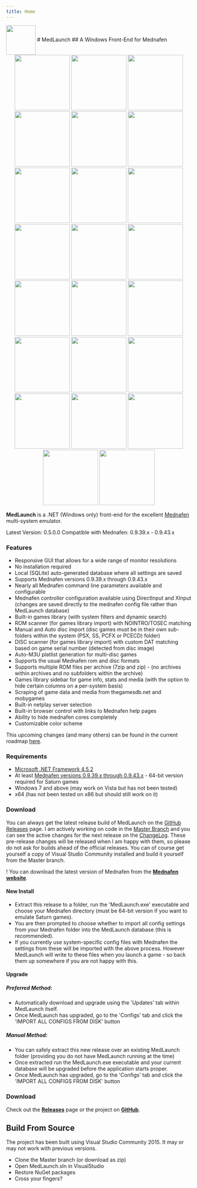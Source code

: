 ```yaml
---
title: Home
---
```


<img src="http://medlaunch.asnitech.co.uk/MedLaunch_sm.png" height="80" align="center" />
# MedLaunch
## A Windows Front-End for Mednafen

<div align="center">
<a href="http://medlaunch.asnitech.co.uk/user/pages/03.screenshots/games01.png"><img src="http://medlaunch.asnitech.co.uk/user/pages/03.screenshots/games01.png" width="150" /></a>
<a href="http://medlaunch.asnitech.co.uk/user/pages/03.screenshots/games02.png"><img src="http://medlaunch.asnitech.co.uk/user/pages/03.screenshots/games02.png" width="150" /></a>
<a href="http://medlaunch.asnitech.co.uk/user/pages/03.screenshots/games06.png"><img src="http://medlaunch.asnitech.co.uk/user/pages/03.screenshots/games06.png" width="150" /></a>
<a href="http://medlaunch.asnitech.co.uk/user/pages/03.screenshots/games03.png"><img src="http://medlaunch.asnitech.co.uk/user/pages/03.screenshots/games03.png" width="150" /></a>
<a href="http://medlaunch.asnitech.co.uk/user/pages/03.screenshots/games04.png"><img src="http://medlaunch.asnitech.co.uk/user/pages/03.screenshots/games04.png" width="150" /></a>
<a href="http://medlaunch.asnitech.co.uk/user/pages/03.screenshots/games05.png"><img src="http://medlaunch.asnitech.co.uk/user/pages/03.screenshots/games05.png" width="150" /></a>
<a href="http://medlaunch.asnitech.co.uk/user/pages/03.screenshots/configs01.png"><img src="http://medlaunch.asnitech.co.uk/user/pages/03.screenshots/configs01.png" width="150" /></a>
<a href="http://medlaunch.asnitech.co.uk/user/pages/03.screenshots/configs02.png"><img src="http://medlaunch.asnitech.co.uk/user/pages/03.screenshots/configs02.png" width="150" /></a>
<a href="http://medlaunch.asnitech.co.uk/user/pages/03.screenshots/configs03.png"><img src="http://medlaunch.asnitech.co.uk/user/pages/03.screenshots/configs03.png" width="150" /></a>
<a href="http://medlaunch.asnitech.co.uk/user/pages/03.screenshots/configs04.png"><img src="http://medlaunch.asnitech.co.uk/user/pages/03.screenshots/configs04.png" width="150" /></a>
<a href="http://medlaunch.asnitech.co.uk/user/pages/03.screenshots/controls01.png"><img src="http://medlaunch.asnitech.co.uk/user/pages/03.screenshots/controls01.png" width="150" /></a>
<a href="http://medlaunch.asnitech.co.uk/user/pages/03.screenshots/controls02.png"><img src="http://medlaunch.asnitech.co.uk/user/pages/03.screenshots/controls02.png" width="150" /></a>
<a href="http://medlaunch.asnitech.co.uk/user/pages/03.screenshots/controls03.png"><img src="http://medlaunch.asnitech.co.uk/user/pages/03.screenshots/controls03.png" width="150" /></a>
<a href="http://medlaunch.asnitech.co.uk/user/pages/03.screenshots/controls04.png"><img src="http://medlaunch.asnitech.co.uk/user/pages/03.screenshots/controls04.png" width="150" /></a>
<a href="http://medlaunch.asnitech.co.uk/user/pages/03.screenshots/settings01.png"><img src="http://medlaunch.asnitech.co.uk/user/pages/03.screenshots/settings01.png" width="150" /></a>
<a href="http://medlaunch.asnitech.co.uk/user/pages/03.screenshots/settings02.png"><img src="http://medlaunch.asnitech.co.uk/user/pages/03.screenshots/settings02.png" width="150" /></a>
<a href="http://medlaunch.asnitech.co.uk/user/pages/03.screenshots/settings03.png"><img src="http://medlaunch.asnitech.co.uk/user/pages/03.screenshots/settings03.png" width="150" /></a>
<a href="http://medlaunch.asnitech.co.uk/user/pages/03.screenshots/settings04.png"><img src="http://medlaunch.asnitech.co.uk/user/pages/03.screenshots/settings04.png" width="150" /></a>
<a href="http://medlaunch.asnitech.co.uk/user/pages/03.screenshots/help01.png"><img src="http://medlaunch.asnitech.co.uk/user/pages/03.screenshots/help01.png" width="150" /></a>
<a href="http://medlaunch.asnitech.co.uk/user/pages/03.screenshots/help02.png"><img src="http://medlaunch.asnitech.co.uk/user/pages/03.screenshots/help02.png" width="150" /></a>
<a href="http://medlaunch.asnitech.co.uk/user/pages/03.screenshots/misc01.png"><img src="http://medlaunch.asnitech.co.uk/user/pages/03.screenshots/misc01.png" width="150" /></a>
<a href="http://medlaunch.asnitech.co.uk/user/pages/03.screenshots/misc02.png"><img src="http://medlaunch.asnitech.co.uk/user/pages/03.screenshots/misc02.png" width="150" /></a>
<a href="http://medlaunch.asnitech.co.uk/user/pages/03.screenshots/misc03.png"><img src="http://medlaunch.asnitech.co.uk/user/pages/03.screenshots/misc03.png" width="150" /></a>
</div>


**MedLaunch** is a .NET (Windows only) front-end for the excellent [Mednafen](http://mednafen.fobby.net/) multi-system emulator.

Latest Version: 0.5.0.0
Compatible with Mednafen: 0.9.39.x - 0.9.43.x

### Features
* Responsive GUI that allows for a wide range of monitor resolutions
* No installation required
* Local (SQLite) auto-generated database where all settings are saved
* Supports Mednafen versions 0.9.39.x through 0.9.43.x
* Nearly all Mednafen command line parameters available and configurable
* Mednafen controller configuration available using DirectInput and XInput (changes are saved directly to the mednafen config file rather than MedLaunch database)
* Built-in games library (with system filters and dynamic search)
* ROM scanner (for games library import) with NOINTRO/TOSEC matching
* Manual and Auto disc import (disc games must be in their own sub-folders within the system (PSX, SS, PCFX or PCECD) folder)
* DISC scanner (for games library import) with custom DAT matching based on game serial number (detected from disc image)
* Auto-M3U platlist generation for multi-disc games
* Supports the usual Mednafen rom and disc formats
* Supports multiple ROM files per archive (7zip and zip) - (no archives within archives and no subfolders within the archive)
* Games library sidebar for game info, stats and media (with the option to hide certain columns on a per-system basis)
* Scraping of game data and media from thegamesdb.net and mobygames
* Built-in netplay server selection
* Built-in browser control with links to Mednafen help pages
* Ability to hide mednafen cores completely 
* Customizable color scheme

This upcoming changes (and many others) can be found in the current roadmap [here](http://medlaunch.asnitech.co.uk/roadmap).

### Requirements
* [Microsoft .NET Framework 4.5.2](https://www.microsoft.com/en-gb/download/details.aspx?id=42643)
* At least [Mednafen versions 0.9.39.x through 0.9.43.x](http://mednafen.fobby.net/releases/) - 64-bit version required for Saturn games
* Windows 7 and above (may work on Vista but has not been tested)
* x64 (has not been tested on x86 but should still work on it)

### Download
You can always get the latest release build of MedLaunch on the [GitHub Releases](https://github.com/Asnivor/MedLaunch/releases) page. I am actively working on code in the [Master Branch](https://github.com/Asnivor/MedLaunch/tree/master) and you can see the active changes for the next release on the [ChangeLog](http://medlaunch.asnitech.co.uk/changelog). These pre-release changes will be released when I am happy with them, so please do not ask for builds ahead of the official releases. You can of course get yourself a copy of Visual Studio Community installed and build it yourself from the Master branch.

! You can download the latest version of Mednafen from the [**Mednafen website**](http://mednafen.fobby.net/releases/).

#### New Install
* Extract this release to a folder, run the 'MedLaunch.exe' executable and choose your Mednafen directory (must be 64-bit version if you want to emulate Saturn games).
* You are then prompted to choose whether to import all config settings from your Mednafen folder into the MedLaunch database (this is recommended).
* If you currently use system-specific config files with Mednafen the settings from these will be imported with the above process. However MedLaunch will write to these files when you launch a game - so back them up somewhere if you are not happy with this.

#### Upgrade
##### Preferred Method:
* Automatically download and upgrade using the 'Updates' tab within MedLaunch itself.
* Once MedLaunch has upgraded, go to the 'Configs' tab and click the 'IMPORT ALL CONFIGS FROM DISK' button

##### Manual Method:
* You can safely extract this new release over an existing MedLaunch folder (providing you do not have MedLaunch running at the time)
* Once extracted run the MedLaunch.exe executable and your current database will be upgraded before the application starts proper.
* Once MedLaunch has upgraded, go to the 'Configs' tab and click the 'IMPORT ALL CONFIGS FROM DISK' button

### Download
Check out the [**Releases**](http://medlaunch.asnitech.co.uk/releases) page or the project on [**GitHub**](https://github.com/Asnivor/MedLaunch).

## Build From Source
The project has been built using Visual Studio Community 2015. It may or may not work with previous versions.
* Clone the Master branch (or download as zip)
* Open MedLaunch.sln in VisualStudio
* Restore NuGet packages
* Cross your fingers?